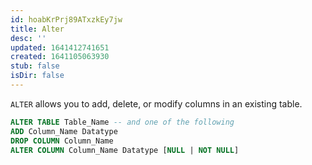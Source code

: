 ```yaml
---
id: hoabKrPrj89ATxzkEy7jw
title: Alter
desc: ''
updated: 1641412741651
created: 1641105063930
stub: false
isDir: false
---
```


`ALTER` allows you to add, delete, or modify columns in an existing table.

```sql
ALTER TABLE Table_Name -- and one of the following
ADD Column_Name Datatype
DROP COLUMN Column_Name
ALTER COLUMN Column_Name Datatype [NULL | NOT NULL]
```
